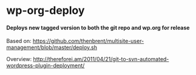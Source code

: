 # wp-org-deploy
#### Deploys new tagged version to both the git repo and wp.org for release

Based on: https://github.com/thenbrent/multisite-user-management/blob/master/deploy.sh

Overview: http://thereforei.am/2011/04/21/git-to-svn-automated-wordpress-plugin-deployment/

